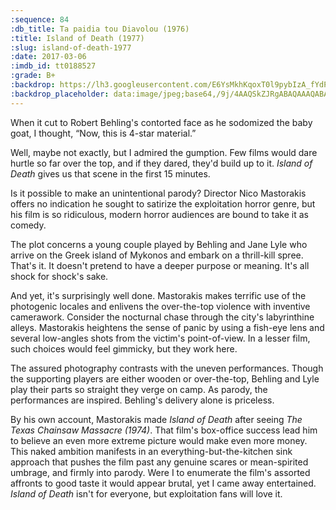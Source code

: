 ```yaml
---
:sequence: 84
:db_title: Ta paidia tou Diavolou (1976)
:title: Island of Death (1977)
:slug: island-of-death-1977
:date: 2017-03-06
:imdb_id: tt0188527
:grade: B+
:backdrop: https://lh3.googleusercontent.com/E6YsMkhKqoxT0l9pybIzA_fYdP2mtP6w-5FXNtqp3SXS_ix7whZV2w9mjlpIdbMu47h6M5VxHANXsgpN5wpi2pXwQ6J5Wvfe-_p6f1f2Lj9kcDugEihz3vRumrMi2n8UoV4ZNQ=w1000-l75-rj
:backdrop_placeholder: data:image/jpeg;base64,/9j/4AAQSkZJRgABAQAAAQABAAD/2wCEACgcHiMeGSgjISMtKygwPGRBPDc3PHtYXUlkkYCZlo+AjIqgtObDoKrarYqMyP/L2u71////m8H////6/+b9//gBKy0tPDU8dkFBdviljKX4+Pj4+Pj47Pj4+Pj4+Pj4+Pjs+Pj4+Oz4+Pj4+Pj47Pj4+Ozs7Pjs7Pjs7Pjs7Ozs7P/AABEIAAsAFAMBIgACEQEDEQH/xAAXAAADAQAAAAAAAAAAAAAAAAAAAwQC/8QAHhAAAgIBBQEAAAAAAAAAAAAAAQIAAxEEITNB0RP/xAAUAQEAAAAAAAAAAAAAAAAAAAAB/8QAFREBAQAAAAAAAAAAAAAAAAAAABH/2gAMAwEAAhEDEQA/AF6+6vUXOyMWAGAfItAhrAAUt2TEV8TTIZlfY4yYFf8AVVADHBx0ISeqxig3hGiP/9k=
---
```


When it cut to Robert Behling's contorted face as he sodomized the baby goat, I thought, “Now, this is 4-star material.”

Well, maybe not exactly, but I admired the gumption. Few films would dare hurtle so far over the top, and if they dared, they'd build up to it. _Island of Death_ gives us that scene in the first 15 minutes.

Is it possible to make an unintentional parody? Director Nico Mastorakis offers no indication he sought to satirize the exploitation horror genre, but his film is so ridiculous, modern horror audiences are bound to take it as comedy.

The plot concerns a young couple played by Behling and Jane Lyle who arrive on the Greek island of Mykonos and embark on a thrill-kill spree. That's it. It doesn't pretend to have a deeper purpose or meaning. It's all shock for shock's sake.

And yet, it's surprisingly well done. Mastorakis makes terrific use of the photogenic locales and enlivens the over-the-top violence with inventive camerawork. Consider the nocturnal chase through the city's labyrinthine alleys. Mastorakis heightens the sense of panic by using a fish-eye lens and several low-angles shots from the victim's point-of-view. In a lesser film, such choices would feel gimmicky, but they work here.

The assured photography contrasts with the uneven performances. Though the supporting players are either wooden or over-the-top, Behling and Lyle play their parts so straight they verge on camp. As parody, the performances are inspired. Behling's delivery alone is priceless.

By his own account, Mastorakis made _Island of Death_ after seeing _The Texas Chainsaw Massacre (1974)_. That film's box-office success lead him to believe an even more extreme picture would make even more money. This naked ambition manifests in an everything-but-the-kitchen sink approach that pushes the film past any genuine scares or mean-spirited umbrage, and firmly into parody. Were I to enumerate the film's assorted affronts to good taste it would appear brutal, yet I came away entertained. _Island of Death_ isn't for everyone, but exploitation fans will love it.